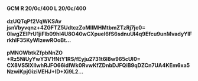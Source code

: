 #### GCM R 20/0c/400 L 20/0c/400
**dzUQTqPf2VqWKSAv**<br/>**jsnVbyvqnz+4ZGFTZ5UdtczZoMIIMHMtbmZTzRj7jc0=**<br/>**0IwgZElPrU1jiFlb09hl4U8O40wCXpueI6fS6sdnuUl4q9Efcu9unMvadyYIFrkhIF35KyWlzewROoBt...**<br/><br/>
**pMNOWbtkZfpbNnZO**<br/>**+Rz5NiUyYwY3V1fNtY1RS/fEyju2731t6I8w965cUl0=**<br/>**CX8VS5IXIlwhRJFO66idIWk0RvwKfZDnbDJFQiB9qDZCn7UA4KEm6xa5NzwiKpjGiziVEHJ+ID+Xi9L2...**